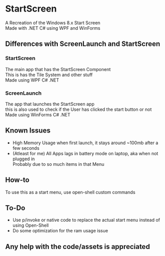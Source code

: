 # StartScreen
A Recreation of the Windows 8.x Start Screen<br>
Made with .NET C# using WPF and WinForms
## Differences with ScreenLaunch and StartScreen
### StartScreen
The main app that has the StartScreen Component<br>
This is has the Tile System and other stuff<br>
Made using WPF C# .NET
### ScreenLaunch
The app that launches the StartScreen app<br>
this is also used to check if the User has clicked the start button or not<br>
Made using WinForms C# .NET
## Known Issues
- High Memory Usage when first launch, it stays around ~100mb after a few seconds
- (Atleast for me) All Apps lags in battery mode on laptop, aka when not plugged in<br>
  Probably due to so much items in that Menu
## How-to
To use this as a start menu, use open-shell custom commands
## To-Do
- Use p/invoke or native code to replace the actual start menu instead of using Open-Shell
- Do some optimization for the ram usage issue
## Any help with the code/assets is appreciated
